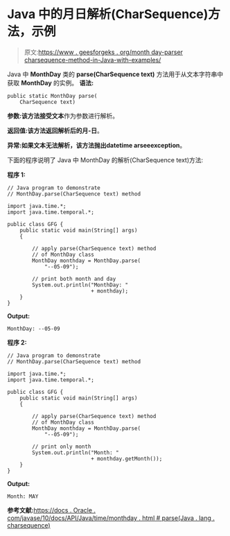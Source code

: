 # Java 中的月日解析(CharSequence)方法，示例

> 原文:[https://www . geesforgeks . org/month day-parser charsequence-method-in-Java-with-examples/](https://www.geeksforgeeks.org/monthday-parsecharsequence-method-in-java-with-examples/)

Java 中 **MonthDay** 类的 **parse(CharSequence text)** 方法用于从文本字符串中获取 **MonthDay** 的实例。
**语法:**

```
public static MonthDay parse(
    CharSequence text)
```

**参数:**该方法接受**文本**作为参数进行解析。

**返回值:**该方法返回解析后的**月-日**。

**异常:**如果文本无法解析，该方法抛出**datetime arseeexception**。

下面的程序说明了 Java 中 MonthDay 的解析(CharSequence text)方法:

**程序 1:**

```
// Java program to demonstrate
// MonthDay.parse(CharSequence text) method

import java.time.*;
import java.time.temporal.*;

public class GFG {
    public static void main(String[] args)
    {

        // apply parse(CharSequence text) method
        // of MonthDay class
        MonthDay monthday = MonthDay.parse(
            "--05-09");

        // print both month and day
        System.out.println("MonthDay: "
                           + monthday);
    }
}
```

**Output:**

```
MonthDay: --05-09

```

**程序 2:**

```
// Java program to demonstrate
// MonthDay.parse(CharSequence text) method

import java.time.*;
import java.time.temporal.*;

public class GFG {
    public static void main(String[] args)
    {

        // apply parse(CharSequence text) method
        // of MonthDay class
        MonthDay monthday = MonthDay.parse(
            "--05-09");

        // print only month
        System.out.println("Month: "
                           + monthday.getMonth());
    }
}
```

**Output:**

```
Month: MAY

```

**参考文献:**[https://docs . Oracle . com/javase/10/docs/API/Java/time/monthday . html # parse(Java . lang . charsequence)](https://docs.oracle.com/javase/10/docs/api/java/time/MonthDay.html#parse(java.lang.CharSequence))